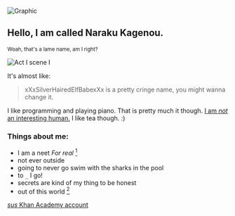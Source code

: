 ![Graphic](https://www.khanacademy.org/computer-programming/wip/5426768425828352/6632003047571456.png)

## Hello, I am called Naraku Kagenou.

<sup>Woah, that's a lame name, am I right?</sup>

![Act I scene I](https://cdn.kastatic.org/images/badges/meteorite/act-1-scene-1-60x60.png)

It's almost like:

> xXxSilverHairedElfBabexXx is a pretty cringe name, you might wanna change it.

I like programming and playing piano.  That is pretty much it though. [I am _not_ an interesting human.](https://upload.wikimedia.org/wikipedia/en/a/a4/Hide_the_Pain_Harold_%28Andr%C3%A1s_Arat%C3%B3%29.jpg)  I like tea though. :)

### Things about me:
- I am a neet _For real_ [<sup>1</sup>](https://en.wikipedia.org/wiki/NEET)
- not ever outside
- going to never go swim with the sharks in the pool
- to `_` I go!
- secrets are kind of my thing to be honest
- out of this world [<sup>2</sup>](https://melmagazine.com/wp-content/uploads/2020/04/ohio_meme.jpg)

[_sus_ Khan Academy account](https://khanacademy.org/profile/isthend)
<!---
Hello.  I am a alt... Idek how to say this, but I am pretty sneaky tbh lol
--->
